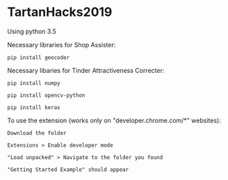 # TartanHacks2019

Using python 3.5


Necessary libraries for Shop Assister:
	
	pip install geocoder



Necessary libaries for Tinder Attractiveness Correcter:

	pip install numpy	

	pip install opencv-python

	pip install keras


To use the extension (works only on "developer.chrome.com/*" websites):
	
	Download the folder
	
	Extensions > Enable developer mode
	
	"Load unpacked" > Navigate to the folder you found

	"Getting Started Example" should appear

